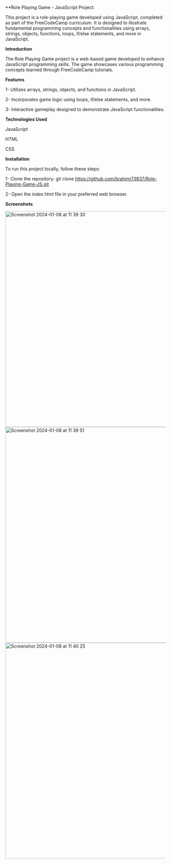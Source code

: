 **Role Playing Game - JavaScript Project:


This project is a role-playing game developed using JavaScript, completed as part of the FreeCodeCamp curriculum. It is designed to illustrate fundamental programming concepts and functionalities using arrays, strings, objects, functions, loops, if/else statements, and more in JavaScript.


**Introduction**

The Role Playing Game project is a web-based game developed to enhance JavaScript programming skills. The game showcases various programming concepts learned through FreeCodeCamp tutorials.

**Features**

1- Utilizes arrays, strings, objects, and functions in JavaScript.

2- Incorporates game logic using loops, if/else statements, and more.

3- Interactive gameplay designed to demonstrate JavaScript functionalities.

**Technologies Used**

JavaScript

HTML

CSS

**Installation**

To run this project locally, follow these steps:

1- Clone the repository: git clone https://github.com/brahimi73837/Role-Playing-Game-JS.git

2- Open the index.html file in your preferred web browser.

**Screenshots**


<img width="675" alt="Screenshot 2024-01-08 at 11 39 30" src="https://github.com/brahimi73837/Role-Playing-Game-JS/assets/147160890/19f5e6ef-7d6e-4b94-88b9-b3d9787aba97">


<img width="675" alt="Screenshot 2024-01-08 at 11 39 51" src="https://github.com/brahimi73837/Role-Playing-Game-JS/assets/147160890/d05e2ce1-66a9-4916-aa64-93ecbaf89465">


<img width="675" alt="Screenshot 2024-01-08 at 11 40 25" src="https://github.com/brahimi73837/Role-Playing-Game-JS/assets/147160890/2c21e23d-5d3c-4ad2-a728-8d9df99cb826">
